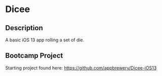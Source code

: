 # Dicee

## Description

A basic iOS 13 app rolling a set of die.

## Bootcamp Project

Starting project found here: https://github.com/appbrewery/Dicee-iOS13 
